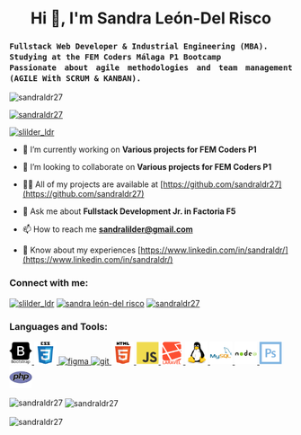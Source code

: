 <h1 align="center">Hi 👋, I'm Sandra León-Del Risco</h1>
<h3 align="justify">
  
    Fullstack Web Developer & Industrial Engineering (MBA). 
    Studying at the FEM Coders Málaga P1 Bootcamp
    Passionate about agile methodologies and team management (AGILE With SCRUM & KANBAN).
  
 </h3>

<p align="left"> <img src="https://komarev.com/ghpvc/?username=sandraldr27&label=Profile%20views&color=0e75b6&style=flat" alt="sandraldr27" /> </p>

<p align="left"> <a href="https://github.com/ryo-ma/github-profile-trophy"><img src="https://github-profile-trophy.vercel.app/?username=sandraldr27" alt="sandraldr27" /></a> </p>

<p align="left"> <a href="https://twitter.com/slilder_ldr" target="blank"><img src="https://img.shields.io/twitter/follow/slilder_ldr?logo=twitter&style=for-the-badge" alt="slilder_ldr" /></a> </p>

- 🔭 I’m currently working on **Various projects for FEM Coders P1**

- 👯 I’m looking to collaborate on **Various projects for FEM Coders P1**

- 👨‍💻 All of my projects are available at [https://github.com/sandraldr27](https://github.com/sandraldr27)

- 💬 Ask me about **Fullstack Development Jr. in Factoria F5**

- 📫 How to reach me **sandralilder@gmail.com**

- 📄 Know about my experiences [https://www.linkedin.com/in/sandraldr/](https://www.linkedin.com/in/sandraldr/)

<h3 align="left">Connect with me:</h3>
<p align="left">
<a href="https://twitter.com/slilder_ldr" target="blank"><img align="center" src="https://raw.githubusercontent.com/rahuldkjain/github-profile-readme-generator/master/src/images/icons/Social/twitter.svg" alt="slilder_ldr" height="30" width="40" /></a>
<a href="https://www.linkedin.com/in/sandraleondelrisco/" target="blank"><img align="center" src="https://raw.githubusercontent.com/rahuldkjain/github-profile-readme-generator/master/src/images/icons/Social/linked-in-alt.svg" alt="sandra león-del risco" height="30" width="40" /></a>
<a href="https://instagram.com/sandraldr27" target="blank"><img align="center" src="https://raw.githubusercontent.com/rahuldkjain/github-profile-readme-generator/master/src/images/icons/Social/instagram.svg" alt="sandraldr27" height="30" width="40" /></a>
</p>

<h3 align="left">Languages and Tools:</h3>
<p align="left"> <a href="https://getbootstrap.com" target="_blank" rel="noreferrer"> <img src="https://raw.githubusercontent.com/devicons/devicon/master/icons/bootstrap/bootstrap-plain-wordmark.svg" alt="bootstrap" width="40" height="40"/> </a> <a href="https://www.w3schools.com/css/" target="_blank" rel="noreferrer"> <img src="https://raw.githubusercontent.com/devicons/devicon/master/icons/css3/css3-original-wordmark.svg" alt="css3" width="40" height="40"/> </a> <a href="https://www.figma.com/" target="_blank" rel="noreferrer"> <img src="https://www.vectorlogo.zone/logos/figma/figma-icon.svg" alt="figma" width="40" height="40"/> </a> <a href="https://git-scm.com/" target="_blank" rel="noreferrer"> <img src="https://www.vectorlogo.zone/logos/git-scm/git-scm-icon.svg" alt="git" width="40" height="40"/> </a> <a href="https://www.w3.org/html/" target="_blank" rel="noreferrer"> <img src="https://raw.githubusercontent.com/devicons/devicon/master/icons/html5/html5-original-wordmark.svg" alt="html5" width="40" height="40"/> </a> <a href="https://developer.mozilla.org/en-US/docs/Web/JavaScript" target="_blank" rel="noreferrer"> <img src="https://raw.githubusercontent.com/devicons/devicon/master/icons/javascript/javascript-original.svg" alt="javascript" width="40" height="40"/> </a> <a href="https://laravel.com/" target="_blank" rel="noreferrer"> <img src="https://raw.githubusercontent.com/devicons/devicon/master/icons/laravel/laravel-plain-wordmark.svg" alt="laravel" width="40" height="40"/> </a> <a href="https://www.linux.org/" target="_blank" rel="noreferrer"> <img src="https://raw.githubusercontent.com/devicons/devicon/master/icons/linux/linux-original.svg" alt="linux" width="40" height="40"/> </a> <a href="https://www.mysql.com/" target="_blank" rel="noreferrer"> <img src="https://raw.githubusercontent.com/devicons/devicon/master/icons/mysql/mysql-original-wordmark.svg" alt="mysql" width="40" height="40"/> </a> <a href="https://nodejs.org" target="_blank" rel="noreferrer"> <img src="https://raw.githubusercontent.com/devicons/devicon/master/icons/nodejs/nodejs-original-wordmark.svg" alt="nodejs" width="40" height="40"/> </a> <a href="https://www.photoshop.com/en" target="_blank" rel="noreferrer"> <img src="https://raw.githubusercontent.com/devicons/devicon/master/icons/photoshop/photoshop-line.svg" alt="photoshop" width="40" height="40"/> </a> <a href="https://www.php.net" target="_blank" rel="noreferrer"> <img src="https://raw.githubusercontent.com/devicons/devicon/master/icons/php/php-original.svg" alt="php" width="40" height="40"/> </a> </p>

<p><img align="left" src="https://github-readme-stats.vercel.app/api/top-langs?username=sandraldr27&show_icons=true&locale=en&layout=compact" alt="sandraldr27" /></p>

<p>&nbsp;<img align="center" src="https://github-readme-stats.vercel.app/api?username=sandraldr27&show_icons=true&locale=en" alt="sandraldr27" /></p>

<p><img align="center" src="https://github-readme-streak-stats.herokuapp.com/?user=sandraldr27&" alt="sandraldr27" /></p>

